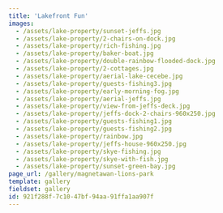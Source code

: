 ```yaml
---
title: 'Lakefront Fun'
images:
  - /assets/lake-property/sunset-jeffs.jpg
  - /assets/lake-property/2-chairs-on-dock.jpg
  - /assets/lake-property/rich-fishing.jpg
  - /assets/lake-property/baker-boat.jpg
  - /assets/lake-property/double-rainbow-flooded-dock.jpg
  - /assets/lake-property/2-cottages.jpg
  - /assets/lake-property/aerial-lake-cecebe.jpg
  - /assets/lake-property/guests-fishing3.jpg
  - /assets/lake-property/early-morning-fog.jpg
  - /assets/lake-property/aerial-jeffs.jpg
  - /assets/lake-property/view-from-jeffs-deck.jpg
  - /assets/lake-property/jeffs-dock-2-chairs-960x250.jpg
  - /assets/lake-property/guests-fishing1.jpg
  - /assets/lake-property/guests-fishing2.jpg
  - /assets/lake-property/rainbow.jpg
  - /assets/lake-property/jeffs-house-960x250.jpg
  - /assets/lake-property/skye-fishing.jpg
  - /assets/lake-property/skye-with-fish.jpg
  - /assets/lake-property/sunset-green-bay.jpg
page_url: /gallery/magnetawan-lions-park
template: gallery
fieldset: gallery
id: 921f288f-7c10-47bf-94aa-91ffa1aa907f
---
```

